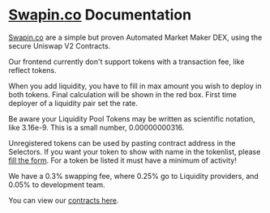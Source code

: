 # [Swapin.co](https://Swapin.co/dex) Documentation

[Swapin.co](https://Swapin.co/dex) are a simple but proven Automated Market Maker DEX, using the secure Uniswap V2 Contracts.

Our frontend currently don't support tokens with a transaction fee, like reflect tokens.

When you add liquidity, you have to fill in max amount you wish to deploy in both tokens. Final calculation will be shown in the red box. 
First time deployer of a liquidity pair set the rate.

Be aware your Liquidity Pool Tokens may be written as scientific notation, like 3.16e-9. This is a small number, 0.00000000316. 

Unregistered tokens can be used by pasting contract address in the Selectors. 
If you want your token to show with name in the tokenlist, please [fill the form](https://forms.gle/qFdcJTx13Qt13LHJA). For a token be listed it must have a minimum of activity!

We have a 0.3% swapping fee, where 0.25% go to Liquidity providers, and 0.05% to development team.

You can view our [contracts here](https://github.com/swapinco/contracts).
